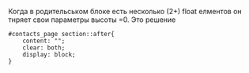 Когда в родительськом блоке есть несколько (2+) float елментов он тнряет свои параметры высоты =0. Это решение
```
#contacts_page section::after{
	content: "";
	clear: both;
	display: block;
}
```